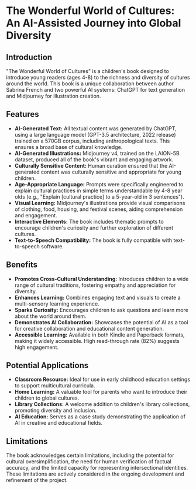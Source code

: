 # The Wonderful World of Cultures: An AI-Assisted Journey into Global Diversity

## Introduction

"The Wonderful World of Cultures" is a children's book designed to introduce young readers (ages 4-8) to the richness and diversity of cultures around the world. This book is a unique collaboration between author Sabrina French and two powerful AI systems: ChatGPT for text generation and Midjourney for illustration creation.

## Features

- **AI-Generated Text:** All textual content was generated by ChatGPT, using a large language model (GPT-3.5 architecture, 2022 release) trained on a 570GB corpus, including anthropological texts. This ensures a broad base of cultural knowledge.
- **AI-Generated Illustrations:** Midjourney v4, trained on the LAION-5B dataset, produced all of the book's vibrant and engaging artwork.
- **Culturally Sensitive Content:** Human curation ensured that the AI-generated content was culturally sensitive and appropriate for young children.
- **Age-Appropriate Language:** Prompts were specifically engineered to explain cultural practices in simple terms understandable by 4-8 year olds (e.g., "Explain [cultural practice] to a 5-year-old in 3 sentences").
- **Visual Learning:** Midjourney's illustrations provide visual comparisons of clothing, food, housing, and festival scenes, aiding comprehension and engagement.
- **Interactive Elements:** The book includes thematic prompts to encourage children's curiosity and further exploration of different cultures.
- **Text-to-Speech Compatibility:** The book is fully compatible with text-to-speech software.

## Benefits

- **Promotes Cross-Cultural Understanding:** Introduces children to a wide range of cultural traditions, fostering empathy and appreciation for diversity.
- **Enhances Learning:** Combines engaging text and visuals to create a multi-sensory learning experience.
- **Sparks Curiosity:** Encourages children to ask questions and learn more about the world around them.
- **Demonstrates AI Collaboration:** Showcases the potential of AI as a tool for creative collaboration and educational content generation.
- **Accessible Learning:** Available in both Kindle and Paperback formats, making it widely accessible. High read-through rate (82%) suggests high engagement.

## Potential Applications

- **Classroom Resource:** Ideal for use in early childhood education settings to support multicultural curricula.
- **Home Learning:** A valuable tool for parents who want to introduce their children to global cultures.
- **Library Collections:** A welcome addition to children's library collections, promoting diversity and inclusion.
- **AI Education:** Serves as a case study demonstrating the application of AI in creative and educational fields.

## Limitations

The book acknowledges certain limitations, including the potential for cultural oversimplification, the need for human verification of factual accuracy, and the limited capacity for representing intersectional identities. These limitations are actively considered in the ongoing development and refinement of the project.